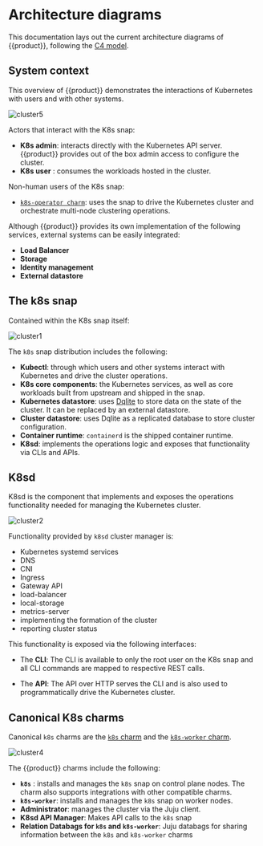 # Architecture diagrams

This documentation lays out the
current architecture diagrams of {{product}}, following the [C4 model].

## System context

This overview of {{product}} demonstrates the interactions of
Kubernetes with users and with other systems.

![cluster5][]

Actors that interact with the K8s snap:

- **K8s admin**:  interacts directly with the Kubernetes API server. {{product}}
provides out of the box admin access to configure the cluster.
- **K8s user** : consumes the workloads hosted in the cluster.

Non-human users of the K8s snap:

- [`k8s-operator charm`][K8s charm]: uses the snap to drive the Kubernetes
cluster and orchestrate multi-node clustering operations.

Although {{product}} provides its own implementation of the following services,
external systems can be easily integrated:

- **Load Balancer**
- **Storage**
- **Identity management**
- **External datastore**

## The k8s snap

Contained within the K8s snap itself:

![cluster1][]

The `k8s` snap distribution includes the following:

- **Kubectl**: through which users and other systems interact with Kubernetes
and drive the cluster operations.
- **K8s core components**: the Kubernetes services, as well as core
workloads built from upstream and shipped in the snap.
- **Kubernetes datastore**: uses [Dqlite] to store data on the state of the
cluster. It can be replaced by an external datastore.
- **Cluster datastore**: uses Dqlite as a replicated database to store cluster
configuration.
- **Container runtime**: `containerd` is the shipped container runtime.
- **K8sd**: implements the operations logic and exposes that
functionality via CLIs and APIs.

## K8sd

K8sd is the component that implements and exposes the operations functionality
needed for managing the Kubernetes cluster.

![cluster2][]

Functionality provided by `k8sd` cluster manager is:

- Kubernetes systemd services
- DNS
- CNI
- Ingress
- Gateway API
- load-balancer
- local-storage
- metrics-server
- implementing the formation of the cluster
- reporting cluster status

This functionality is exposed via the following interfaces:

- The **CLI**: The CLI is available to only the root user on the K8s snap and
all CLI commands are mapped to respective REST calls.

- The **API**: The API over HTTP serves the CLI and is also used to
programmatically drive the Kubernetes cluster.

## Canonical K8s charms

Canonical `k8s` charms are the [`k8s` charm][K8s
charm] and the [`k8s-worker` charm][K8s-worker charm].

![cluster4][]

The {{product}} charms include the following:

- **`k8s`** : installs and manages the `k8s` snap on control plane nodes. The
charm also supports integrations with other compatible charms.
- **`k8s-worker`**: installs and manages the `k8s` snap on worker nodes.
- **Administrator**: manages the cluster via the Juju client.
- **K8sd API Manager**: Makes API calls to the `k8s` snap
- **Relation Databags for `k8s` and `k8s-worker`**: Juju databags for sharing
information between the `k8s` and `k8s-worker` charms

<!-- IMAGES -->

[cluster1]: https://assets.ubuntu.com/v1/de97f360-snap10-04.svg
[cluster2]: https://assets.ubuntu.com/v1/24ea67c0-k8sd10-04.svg
[cluster4]: https://assets.ubuntu.com/v1/53a083a9-charms.svg
[cluster5]: https://assets.ubuntu.com/v1/bcfe150f-overview.svg

<!-- LINKS -->
[C4 model]:           https://c4model.com/
[K8s charm]:          https://charmhub.io/k8s
[K8s-Worker charm]:   https://charmhub.io/k8s-worker
[Juju docs]:          https://juju.is/docs/juju
[COS docs]:           https://ubuntu.com/observability
[Dqlite]:             https://github.com/canonical/k8s-dqlite

